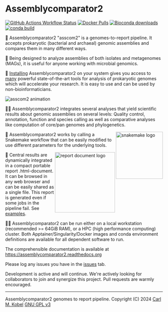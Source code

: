 # Assemblycomparator2

[![GitHub Actions Workflow Status](https://img.shields.io/github/actions/workflow/status/cmkobel/assemblycomparator2/dry-run.yaml)](https://github.com/cmkobel/assemblycomparator2/actions/) [![Docker Pulls](https://img.shields.io/docker/pulls/cmkobel/assemblycomparator2?label=docker%20pulls)](#installation)  [![Bioconda downloads](https://img.shields.io/conda/dn/bioconda/assemblycomparator2?label=Bioconda%20downloads&color=%2300CC00)](#installation) [![conda build](https://img.shields.io/conda/v/bioconda/assemblycomparator2)](#installation)

🧬 Assemblycomparator2 "asscom2" is a genomes-to-report pipeline. It accepts prokaryotic (bacterial and archaeal) genomic assemblies and compares them in many different ways. 

🦠 Being designed to analyze assemblies of both isolates and metagenomes (MAGs), it is useful for anyone working with microbial genomics.

💾 [Installing](#installation) Assemblycomparator2 on your system gives you access to [many](https://github.com/cmkobel/assemblycomparator2#what-analyses-does-it-do) powerful state-of-the-art tools for analysis of prokaryotic genomes which will accelerate your research. It is easy to use and can be used by non-bioinformaticians.

<img alt="asscom2 animation" src="https://github.com/cmkobel/assemblycomparator2/assets/5913696/623f6b42-2de6-457c-8f0d-3b3e5d646967">


👩‍🔬 Assemblycomparator2 integrates several analyses that yield scientific results about genomic assemblies on several levels: Quality control, annotation, function and species calling as well as comparative analyses like computation of core/pan genomes and phylogenetics. 

<img width="150" alt="snakemake logo" align="right" src="https://github.com/cmkobel/assemblycomparator2/assets/5913696/7188e748-9d37-43ae-a5d5-100e9560df1f">

🐍 Assemblycomparator2 works by calling a Snakemake workflow that can be easily modified to use different parameters for the  underlying tools.

<a href="https://github.com/cmkobel/assemblycomparator2/blob/master/readme-demos.md"><img height="192" alt="report document logo" align="right" src="https://github.com/cmkobel/assemblycomparator2/assets/5913696/e5f9b72c-2137-4850-8779-a5528d8ccbaf"></a>

📙 Central results are dynamically integrated in a compact portable report .html-document. It can be browsed in any web browser and can be easily shared as a single file. This report is generated even if some jobs in the pipeline fail. See [examples](readme-demos.md).

🧑‍💻 Assemblycomparator2 can be run either on a local workstation (recommended >= 64GiB RAM), or a HPC (high performance computing) cluster. Both  Apptainer/Singularity/Docker images and conda environment definitions are available for all dependent software to run.


The comprehensible documentation is available at https://assemblycomparator2.readthedocs.org

Please log any issues you have in the [issues](https://github.com/cmkobel/assemblycomparator2/issues) tab.

Development is active and will continue. We're actively looking for collaborators to join and synergize this project. Pull requests are warmly encouraged.

---

Assemblycomparator2 genomes to report pipeline. Copyright (C) 2024 [Carl M. Kobel](https://github.com/cmkobel) [GNU GPL v3](https://github.com/cmkobel/assemblycomparator2/blob/master/LICENSE)

